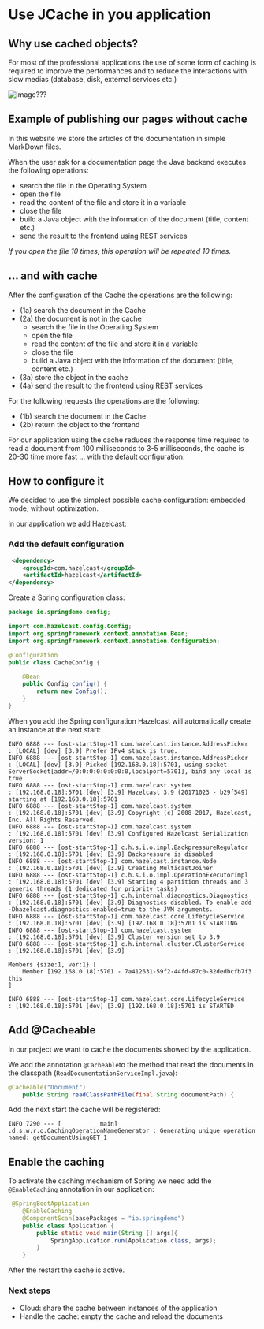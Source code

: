 # Use JCache in you application

## Why use cached objects?

For most of the professional applications the use of some form of caching is required to improve the performances and to reduce the interactions with slow medias (database, disk, external services etc.)

![image???]([p]BACKEND_URL[/p]/images/cache-schema.png)

## Example of publishing our pages without cache

In this website we store the articles of the documentation in simple MarkDown files.
 
When the user ask for a documentation page the Java backend executes the following operations:

- search the file in the Operating System
- open the file
- read the content of the file and store it in a variable
- close the file
- build a Java object with the information of the document (title, content etc.)
- send the result to the frontend using REST services

_If you open the file 10 times, this operation will be repeated 10 times._

## ... and with cache

After the configuration of the Cache the operations are the following:

- (1a) search the document in the Cache
- (2a) the document is not in the cache
  - search the file in the Operating System
  - open the file
  - read the content of the file and store it in a variable
  - close the file
  - build a Java object with the information of the document (title, content etc.)
- (3a) store the object in the cache
- (4a) send the result to the frontend using REST services

For the following requests the operations are the following:

- (1b) search the document in the Cache
- (2b) return the object to the frontend

For our application using the cache reduces the response time required to read a document from 100 milliseconds to 3-5 milliseconds, the cache is 20-30 time more fast ... with the default configuration.

## How to configure it

We decided to use the simplest possible cache configuration: embedded mode, without optimization.

In our application we add Hazelcast:

### Add the default configuration

``` xml
 <dependency>
    <groupId>com.hazelcast</groupId>
    <artifactId>hazelcast</artifactId>
</dependency>
```

Create a Spring configuration class:

```java 
package io.springdemo.config;

import com.hazelcast.config.Config;
import org.springframework.context.annotation.Bean;
import org.springframework.context.annotation.Configuration;

@Configuration
public class CacheConfig {

    @Bean
    public Config config() {
        return new Config();
    }
}
```

When you add the Spring configuration Hazelcast will automatically create an instance at the next start:

``` shell
INFO 6888 --- [ost-startStop-1] com.hazelcast.instance.AddressPicker     : [LOCAL] [dev] [3.9] Prefer IPv4 stack is true.
INFO 6888 --- [ost-startStop-1] com.hazelcast.instance.AddressPicker     : [LOCAL] [dev] [3.9] Picked [192.168.0.18]:5701, using socket ServerSocket[addr=/0:0:0:0:0:0:0:0,localport=5701], bind any local is true
INFO 6888 --- [ost-startStop-1] com.hazelcast.system                     : [192.168.0.18]:5701 [dev] [3.9] Hazelcast 3.9 (20171023 - b29f549) starting at [192.168.0.18]:5701
INFO 6888 --- [ost-startStop-1] com.hazelcast.system                     : [192.168.0.18]:5701 [dev] [3.9] Copyright (c) 2008-2017, Hazelcast, Inc. All Rights Reserved.
INFO 6888 --- [ost-startStop-1] com.hazelcast.system                     : [192.168.0.18]:5701 [dev] [3.9] Configured Hazelcast Serialization version: 1
INFO 6888 --- [ost-startStop-1] c.h.s.i.o.impl.BackpressureRegulator     : [192.168.0.18]:5701 [dev] [3.9] Backpressure is disabled
INFO 6888 --- [ost-startStop-1] com.hazelcast.instance.Node              : [192.168.0.18]:5701 [dev] [3.9] Creating MulticastJoiner
INFO 6888 --- [ost-startStop-1] c.h.s.i.o.impl.OperationExecutorImpl     : [192.168.0.18]:5701 [dev] [3.9] Starting 4 partition threads and 3 generic threads (1 dedicated for priority tasks)
INFO 6888 --- [ost-startStop-1] c.h.internal.diagnostics.Diagnostics     : [192.168.0.18]:5701 [dev] [3.9] Diagnostics disabled. To enable add -Dhazelcast.diagnostics.enabled=true to the JVM arguments.
INFO 6888 --- [ost-startStop-1] com.hazelcast.core.LifecycleService      : [192.168.0.18]:5701 [dev] [3.9] [192.168.0.18]:5701 is STARTING
INFO 6888 --- [ost-startStop-1] com.hazelcast.system                     : [192.168.0.18]:5701 [dev] [3.9] Cluster version set to 3.9
INFO 6888 --- [ost-startStop-1] c.h.internal.cluster.ClusterService      : [192.168.0.18]:5701 [dev] [3.9] 

Members {size:1, ver:1} [
	Member [192.168.0.18]:5701 - 7a412631-59f2-44fd-87c0-82dedbcfb7f3 this
]

INFO 6888 --- [ost-startStop-1] com.hazelcast.core.LifecycleService      : [192.168.0.18]:5701 [dev] [3.9] [192.168.0.18]:5701 is STARTED

```

## Add @Cacheable
In our project we want to cache the documents showed by the application.

We add the annotation `@Cacheable`to the method that read the documents in the classpath (`ReadDocumentationServiceImpl.java`):

```java
@Cacheable("Document")
    public String readClassPathFile(final String documentPath) {
```

Add the next start the cache will be registered:
```shell
INFO 7290 --- [           main] .d.s.w.r.o.CachingOperationNameGenerator : Generating unique operation named: getDocumentUsingGET_1
```


## Enable the caching
To activate the caching mechanism of Spring we need add the `@EnableCaching` annotation in our application:
```java
 @SpringBootApplication
    @EnableCaching
    @ComponentScan(basePackages = "io.springdemo")
    public class Application {
        public static void main(String [] args){
            SpringApplication.run(Application.class, args);
        }
    }
```

After the restart the cache is active.

### Next steps
- Cloud: share the cache between instances of the application
- Handle the cache: empty the cache and reload the documents